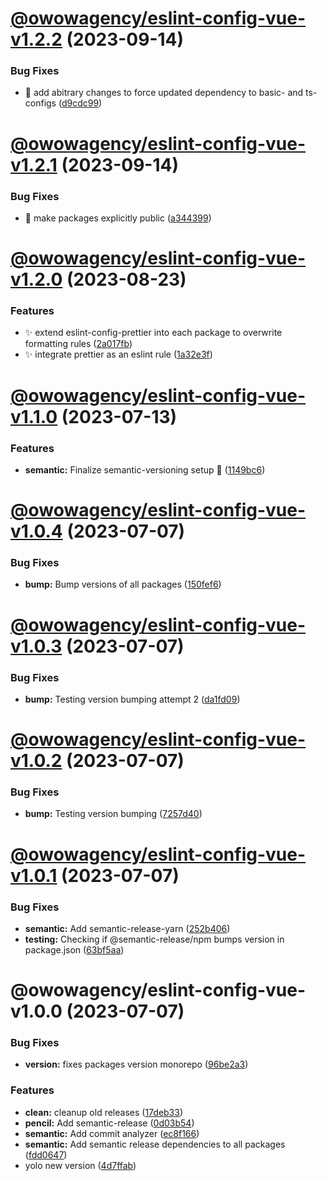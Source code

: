 # [@owowagency/eslint-config-vue-v1.2.2](https://github.com/owowagency/eslint-config/compare/@owowagency/eslint-config-vue-v1.2.1...@owowagency/eslint-config-vue-v1.2.2) (2023-09-14)


### Bug Fixes

* :green_heart: add abitrary changes to force updated dependency to basic- and ts-configs ([d9cdc99](https://github.com/owowagency/eslint-config/commit/d9cdc993301cf49be3282a3304c7d9ce84abbf26))

# [@owowagency/eslint-config-vue-v1.2.1](https://github.com/owowagency/eslint-config/compare/@owowagency/eslint-config-vue-v1.2.0...@owowagency/eslint-config-vue-v1.2.1) (2023-09-14)


### Bug Fixes

* :green_heart: make packages explicitly public ([a344399](https://github.com/owowagency/eslint-config/commit/a3443998a8ba397d4259172d4e471da79e9eaf09))

# [@owowagency/eslint-config-vue-v1.2.0](https://github.com/owowagency/eslint-config/compare/@owowagency/eslint-config-vue-v1.1.0...@owowagency/eslint-config-vue-v1.2.0) (2023-08-23)


### Features

* :sparkles: extend eslint-config-prettier into each package to overwrite formatting rules ([2a017fb](https://github.com/owowagency/eslint-config/commit/2a017fb33e2b687951dd74bc1c8127e41e58982e))
* :sparkles: integrate prettier as an eslint rule ([1a32e3f](https://github.com/owowagency/eslint-config/commit/1a32e3fb91233bc369a4b5e1834399bb0df66af9))

# [@owowagency/eslint-config-vue-v1.1.0](https://github.com/owowagency/eslint-config/compare/@owowagency/eslint-config-vue-v1.0.4...@owowagency/eslint-config-vue-v1.1.0) (2023-07-13)


### Features

* **semantic:** Finalize semantic-versioning setup 🤞 ([1149bc6](https://github.com/owowagency/eslint-config/commit/1149bc6dad7d84cb9a6f506276234cfb36560afc))

# [@owowagency/eslint-config-vue-v1.0.4](https://github.com/owowagency/eslint-config/compare/@owowagency/eslint-config-vue-v1.0.3...@owowagency/eslint-config-vue-v1.0.4) (2023-07-07)


### Bug Fixes

* **bump:** Bump versions of all packages ([150fef6](https://github.com/owowagency/eslint-config/commit/150fef6fa060c63fcdd38e0e67ad566de3df4cf2))

# [@owowagency/eslint-config-vue-v1.0.3](https://github.com/owowagency/eslint-config/compare/@owowagency/eslint-config-vue-v1.0.2...@owowagency/eslint-config-vue-v1.0.3) (2023-07-07)


### Bug Fixes

* **bump:** Testing version bumping attempt 2 ([da1fd09](https://github.com/owowagency/eslint-config/commit/da1fd092baff72a882a1be462a6440ab67b4ca8a))

# [@owowagency/eslint-config-vue-v1.0.2](https://github.com/owowagency/eslint-config/compare/@owowagency/eslint-config-vue-v1.0.1...@owowagency/eslint-config-vue-v1.0.2) (2023-07-07)


### Bug Fixes

* **bump:** Testing version bumping ([7257d40](https://github.com/owowagency/eslint-config/commit/7257d409068637ffe7f13f52c3bc15d0bcecb648))

# [@owowagency/eslint-config-vue-v1.0.1](https://github.com/owowagency/eslint-config/compare/@owowagency/eslint-config-vue-v1.0.0...@owowagency/eslint-config-vue-v1.0.1) (2023-07-07)


### Bug Fixes

* **semantic:** Add semantic-release-yarn ([252b406](https://github.com/owowagency/eslint-config/commit/252b406fa69562146f1dec827d9547409ec711fc))
* **testing:** Checking if @semantic-release/npm bumps version in package.json ([63bf5aa](https://github.com/owowagency/eslint-config/commit/63bf5aaba8954e2c0503c0d61d826c7004b8728d))

# @owowagency/eslint-config-vue-v1.0.0 (2023-07-07)


### Bug Fixes

* **version:** fixes packages version monorepo ([96be2a3](https://github.com/owowagency/eslint-config/commit/96be2a37123e6cf4e59caacf534f242e63b83335))


### Features

* **clean:** cleanup old releases ([17deb33](https://github.com/owowagency/eslint-config/commit/17deb33f7fbabf6316c40d20c2c7ba7fa0b485b5))
* **pencil:** Add semantic-release ([0d03b54](https://github.com/owowagency/eslint-config/commit/0d03b5411ec7a126f93e3be97806a304167ae4c7))
* **semantic:** Add commit analyzer ([ec8f166](https://github.com/owowagency/eslint-config/commit/ec8f166ef3a25f7b0769bf99e4f46e9cdf0a9f1e))
* **semantic:** Add semantic release dependencies to all packages ([fdd0647](https://github.com/owowagency/eslint-config/commit/fdd064787ab8641623130fe942f792164f8a8dbb))
* yolo new version ([4d7ffab](https://github.com/owowagency/eslint-config/commit/4d7ffab612c89f498a45facbf668bef160b1d04a))
